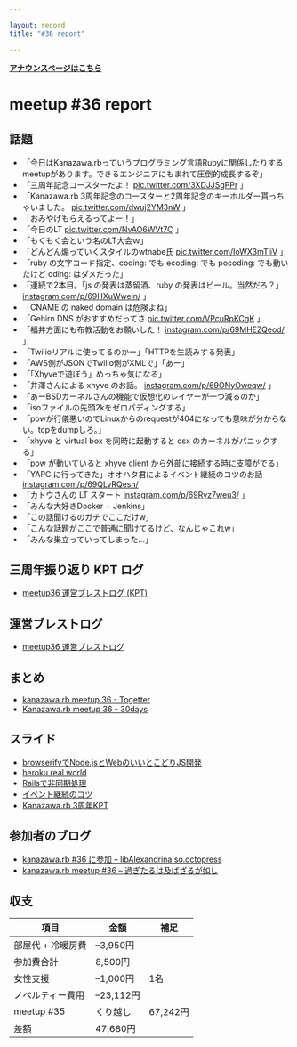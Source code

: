 ```yaml
---

layout: record
title: "#36 report"

---
```


<p> <a href="./"><strong>アナウンスページはこちら</strong></a></p>

meetup #36 report
==================

話題
----

-   「今日はKanazawa.rbっていうプログラミング言語Rubyに関係したりするmeetupがあります。できるエンジニアにもまれて圧倒的成長するぞ」
-   「三周年記念コースターだよ！
    [pic.twitter.com/3XDJJSgPPr](https://twitter.com/Yukimitsu_Izawa/status/637471896066392064/photo/1)
    」
-   「Kanazawa.rb
    3周年記念のコースターと2周年記念のキーホルダー貰っちゃいました。
    [pic.twitter.com/dwuj2YM3nW](https://twitter.com/miyakawa2449/status/637475220039688192/photo/1)
    」
-   「おみやげもらえるってよー！」
-   「今日のLT
    [pic.twitter.com/NvAO6WVt7C](https://twitter.com/BeMarble/status/637484206889693184/photo/1)
    」
-   「もくもく会という名のLT大会ｗ」
-   「どんどん煽っていくスタイルのwtnabe氏
    [pic.twitter.com/IoWX3mTliV](https://twitter.com/Yukimitsu_Izawa/status/637487755635744768/photo/1)
    」
-   「ruby の文字コード指定、coding: でも ecoding: でも pocoding:
    でも動いたけど oding: はダメだった」
-   「連続で2本目。「js の発表は蒸留酒、ruby
    の発表はビール。当然だろ？」
    [instagram.com/p/69HXuWwein/](https://instagram.com/p/69HXuWwein/)
    」
-   「CNAME の naked domain は危険よね」
-   「Gehirn DNS がおすすめだってさ
    [pic.twitter.com/VPcuRpKCgK](https://twitter.com/rch850/status/637493331220533248/photo/1)
    」
-   「福井方面にも布教活動をお願いした！
    [instagram.com/p/69MHEZQeod/](https://instagram.com/p/69MHEZQeod/)
    」
-   「Twilioリアルに使ってるのかー」「HTTPを生読みする発表」
-   「AWS側がJSONでTwilio側がXMLで」「あー」
-   「「Xhyveで遊ぼう」めっちゃ気になる」
-   「井澤さんによる xhyve のお話。
    [instagram.com/p/69ONyOweqw/](https://instagram.com/p/69ONyOweqw/)
    」
-   「あーBSDカーネルさんの機能で仮想化のレイヤーが一つ減るのか」
-   「isoファイルの先頭2kをゼロパディングする」
-   「powが行儀悪いのでLinuxからのrequestが404になっても意味が分からない。tcpをdumpしろ。」
-   「xhyve と virtual box を同時に起動すると osx
    のカーネルがパニックする」
-   「pow が動いていると xhyve client から外部に接続する時に支障がでる」
-   「YAPC に行ってきた」オオハタ君によるイベント継続のコツのお話
    [instagram.com/p/69QLvRQesn/](https://instagram.com/p/69QLvRQesn/)
-   「カトウさんの LT スタート
    [instagram.com/p/69Ryz7weu3/](https://instagram.com/p/69Ryz7weu3/)
    」
-   「みんな大好きDocker + Jenkins」
-   「この話聞けるのガチでここだけw」
-   「こんな話題がここで普通に聞けてるけど、なんじゃこれw」
-   「みんな巣立っていってしまった…」

三周年振り返り KPT ログ
-----------------------

-   [meetup36 運営ブレストログ
    (KPT)](https://github.com/kanazawarb/meetup/wiki/meetup36-%E9%81%8B%E5%96%B6%E3%83%96%E3%83%AC%E3%82%B9%E3%83%88%E3%83%AD%E3%82%B0-(KPT))

運営ブレストログ
----------------

-   [meetup36
    運営ブレストログ](https://github.com/kanazawarb/meetup/wiki/meetup36-%E9%81%8B%E5%96%B6%E3%83%96%E3%83%AC%E3%82%B9%E3%83%88%E3%83%AD%E3%82%B0)

まとめ
------

-   [kanazawa.rb meetup 36 - Togetter](http://togetter.com/li/867022)
-   [Kanazawa.rb meetup 36 - 30days](http://30d.jp/kzrb/26)

スライド
--------

-   [browserifyでNode.jsとWebのいいとこどりJS開発](https://speakerdeck.com/wtnabe/browserify-beyond-differences-of-node-and-web)
-   [heroku real
    world](https://speakerdeck.com/wtnabe/heroku-real-world)
-   [Railsで非同期処理](https://speakerdeck.com/wtnabe/rails-async-process-with-sidekiq)
-   [イベント継続のコツ](http://www.slideshare.net/cottondesu/ss-52213333)
-   [Kanazawa.rb
    3周年KPT](http://www.slideshare.net/cottondesu/kanazawarb-3kpt)

参加者のブログ
--------------

-   [kanazawa.rb #36 に参加 –
    libAlexandrina.so.octopress](http://octopress.phalanxware.com/blog/2015/08/30/kanazawa-rb-36-ni-sanka/)
-   [kanazawa.rb meetup #36 –
    過ぎたるは及ばざるが如し](http://cotton-desu.hatenablog.com/entry/2015/08/31/230621)

収支
----

 | 項目 | 金額 | 補足
 | ---------------------- | ----------- | ------
 | 部屋代 + 冷暖房費 | –3,950円 | 
 | 参加費合計 | 8,500円 | 
 | 女性支援 | –1,000円 | 1名
 | ノベルティー費用 | –23,112円 | 
 | meetup #35 | くり越し | 67,242円 | 
 | 差額 | 47,680円 | 


